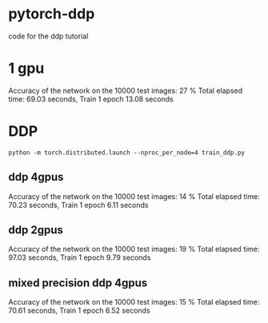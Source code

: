 # pytorch-ddp
code for the ddp tutorial


# 1 gpu
Accuracy of the network on the 10000 test images: 27 %
Total elapsed time: 69.03 seconds,      Train 1 epoch 13.08 seconds


# DDP 
```
python -m torch.distributed.launch --nproc_per_node=4 train_ddp.py
```
## ddp 4gpus
Accuracy of the network on the 10000 test images: 14 %
Total elapsed time: 70.23 seconds,      Train 1 epoch 6.11 seconds

## ddp 2gpus
Accuracy of the network on the 10000 test images: 19 %
Total elapsed time: 97.03 seconds,      Train 1 epoch 9.79 seconds


## mixed precision ddp 4gpus
Accuracy of the network on the 10000 test images: 15 %
Total elapsed time: 70.61 seconds,      Train 1 epoch 6.52 seconds
